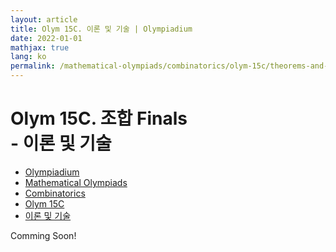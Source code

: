 ```yaml
---
layout: article
title: Olym 15C. 이론 및 기술 | Olympiadium
date: 2022-01-01
mathjax: true
lang: ko
permalink: /mathematical-olympiads/combinatorics/olym-15c/theorems-and-techniques/
---
```

# Olym 15C. 조합 Finals <br> <ssup> - 이론 및 기술</ssup>

<ul class="breadcrumb">
	<li><a href="{{ site.homeurl }}">Olympiadium</a></li> 
	<li><a href="{{ site.homeurl }}mathematical-olympiads/">Mathematical Olympiads</a></li> 
	<li><a href="{{ site.homeurl }}mathematical-olympiads/combinatorics/">Combinatorics</a></li> 
	<li><a href="{{ site.homeurl }}mathematical-olympiads/combinatorics/olym-15c/">Olym 15C</a></li> 
	<li><a href="{{ site.homeurl }}mathematical-olympiads/combinatorics/olym-15c/theorems-and-techniques/">이론 및 기술</a></li>
</ul>

Comming Soon!
